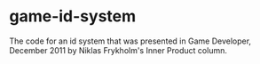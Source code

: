 game-id-system
==============

The code for an id system that was presented in Game Developer, December 2011 by Niklas Frykholm's Inner Product column.
